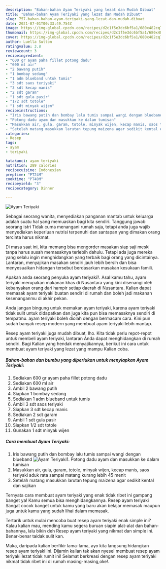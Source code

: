 ```yaml
---
description: "Bahan-bahan Ayam Teriyaki yang lezat dan Mudah Dibuat"
title: "Bahan-bahan Ayam Teriyaki yang lezat dan Mudah Dibuat"
slug: 757-bahan-bahan-ayam-teriyaki-yang-lezat-dan-mudah-dibuat
date: 2021-07-01T00:33:49.754Z
image: https://img-global.cpcdn.com/recipes/d2c1f5e3dc6bf5a1/680x482cq70/ayam-teriyaki-foto-resep-utama.jpg
thumbnail: https://img-global.cpcdn.com/recipes/d2c1f5e3dc6bf5a1/680x482cq70/ayam-teriyaki-foto-resep-utama.jpg
cover: https://img-global.cpcdn.com/recipes/d2c1f5e3dc6bf5a1/680x482cq70/ayam-teriyaki-foto-resep-utama.jpg
author: Luella Sutton
ratingvalue: 3.8
reviewcount: 3
recipeingredient:
- "600 gr ayam paha fillet potong dadu"
- "600 ml air"
- "2 bawang putih"
- "1 bombay sedang"
- "1 adm blueband untuk tumis"
- "3 sdt saos teriyaki"
- "3 sdt kecap manis"
- "2 sdt garam"
- "1 sdt gula pasir"
- "1/2 sdt totole"
- "1 sdt minyak wijen"
recipeinstructions:
- "Iris bawang putih dan bombay lalu tumis sampai wangi dengan blueband"
- "Potong dadu ayam dan masukkan ke dalam tumisan"
- "Masukkan air, gula, garam, totole, minyak wijen, kecap manis, saos teriyaki aduk rata sampai matang kurang lebih 45 menit"
- "Setelah matang masukkan larutan tepung maizena agar sedikit kental dan sajikan"
categories:
- Resep
tags:
- ayam
- teriyaki

katakunci: ayam teriyaki 
nutrition: 289 calories
recipecuisine: Indonesian
preptime: "PT24M"
cooktime: "PT40M"
recipeyield: "3"
recipecategory: Dinner

---
```



![Ayam Teriyaki](https://img-global.cpcdn.com/recipes/d2c1f5e3dc6bf5a1/680x482cq70/ayam-teriyaki-foto-resep-utama.jpg)

Sebagai seorang wanita, menyediakan panganan mantab untuk keluarga adalah suatu hal yang memuaskan bagi kita sendiri. Tanggung jawab seorang istri Tidak cuma menangani rumah saja, tetapi anda juga wajib menyediakan keperluan nutrisi terpenuhi dan santapan yang dimakan orang tercinta harus nikmat.

Di masa  saat ini, kita memang bisa mengorder masakan siap saji meski tanpa harus susah memasaknya terlebih dahulu. Tetapi ada juga mereka yang selalu ingin menghidangkan yang terbaik bagi orang yang dicintainya. Lantaran, menyajikan masakan sendiri jauh lebih bersih dan bisa menyesuaikan hidangan tersebut berdasarkan masakan kesukaan famili. 



Apakah anda seorang penyuka ayam teriyaki?. Asal kamu tahu, ayam teriyaki merupakan makanan khas di Nusantara yang kini disenangi oleh kebanyakan orang dari hampir setiap daerah di Nusantara. Kalian dapat memasak ayam teriyaki buatan sendiri di rumah dan boleh jadi makanan kesenanganmu di akhir pekan.

Anda jangan bingung untuk memakan ayam teriyaki, karena ayam teriyaki tidak sulit untuk didapatkan dan juga kita pun bisa memasaknya sendiri di tempatmu. ayam teriyaki boleh diolah dengan bermacam cara. Kini pun sudah banyak resep modern yang membuat ayam teriyaki lebih mantap.

Resep ayam teriyaki juga mudah dibuat, lho. Kita tidak perlu repot-repot untuk membeli ayam teriyaki, lantaran Anda dapat menghidangkan di rumah sendiri. Bagi Kalian yang hendak menyajikannya, berikut ini cara untuk membuat ayam teriyaki yang lezat yang mampu Kalian coba.

<!--inarticleads1-->

##### Bahan-bahan dan bumbu yang diperlukan untuk menyiapkan Ayam Teriyaki:

1. Sediakan 600 gr ayam paha fillet potong dadu
1. Sediakan 600 ml air
1. Ambil 2 bawang putih
1. Siapkan 1 bombay sedang
1. Sediakan 1 adm blueband untuk tumis
1. Ambil 3 sdt saos teriyaki
1. Siapkan 3 sdt kecap manis
1. Sediakan 2 sdt garam
1. Ambil 1 sdt gula pasir
1. Siapkan 1/2 sdt totole
1. Gunakan 1 sdt minyak wijen




<!--inarticleads2-->

##### Cara membuat Ayam Teriyaki:

1. Iris bawang putih dan bombay lalu tumis sampai wangi dengan blueband
<img src="https://img-global.cpcdn.com/steps/3448d19f34cbfb99/160x128cq70/ayam-teriyaki-langkah-memasak-1-foto.jpg" alt="Ayam Teriyaki">1. Potong dadu ayam dan masukkan ke dalam tumisan
1. Masukkan air, gula, garam, totole, minyak wijen, kecap manis, saos teriyaki aduk rata sampai matang kurang lebih 45 menit
1. Setelah matang masukkan larutan tepung maizena agar sedikit kental dan sajikan




Ternyata cara membuat ayam teriyaki yang enak tidak ribet ini gampang banget ya! Kamu semua bisa menghidangkannya. Resep ayam teriyaki Sangat cocok banget untuk kamu yang baru akan belajar memasak maupun juga untuk kamu yang sudah lihai dalam memasak.

Tertarik untuk mulai mencoba buat resep ayam teriyaki enak simple ini? Kalau kalian mau, mending kamu segera buruan siapin alat-alat dan bahan-bahannya, lalu bikin deh Resep ayam teriyaki yang nikmat dan simple ini. Benar-benar taidak sulit kan. 

Maka, daripada kalian berfikir lama-lama, ayo kita langsung hidangkan resep ayam teriyaki ini. Dijamin kalian tak akan nyesel membuat resep ayam teriyaki lezat tidak rumit ini! Selamat berkreasi dengan resep ayam teriyaki nikmat tidak ribet ini di rumah masing-masing,oke!.

